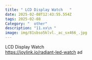 ```yaml
---
title: " LCD Display Watch   "
date: 2025-02-08T12:43:55.554Z
tags: 2025-02-08
Category: "  other"
description: "11.xx\n "
image: img/81sbso5klvl._ac_sx466_.jpg
---
```

 LCD Display Watch\
https://joylink.io/radiant-led-watch  ad
